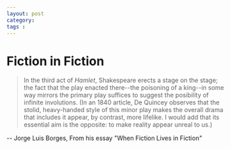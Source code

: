 ```yaml
---
layout: post
category: 
tags : 
---
```



# Fiction in Fiction

> In the third act of _Hamlet_, Shakespeare erects a stage on the stage; the
fact that the play enacted there--the poisoning of a king--in some way mirrors
the primary play suffices to suggest the posibility of infinite involutions.
(In an 1840 article, De Quincey observes that the stolid, heavy-handed style
of this minor play makes the overall drama that includes it appear, by
contrast, more lifelike. I would add that its essential aim is the opposite:
to make reality appear unreal to us.)

-- Jorge Luis Borges, From his essay "When Fiction Lives in Fiction"


